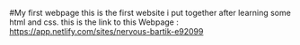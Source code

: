 #My first webpage
this is the first website i put together after learning some html and css.
this is the link to this Webpage : https://app.netlify.com/sites/nervous-bartik-e92099
